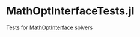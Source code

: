 # MathOptInterfaceTests.jl
Tests for [MathOptInterface](https://github.com/JuliaOpt/MathOptInterface.jl) solvers
